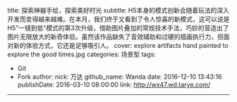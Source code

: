 title: 探索神器手绘，探索美好时光
subtitle: H5本身的模式创新会随着玩法的深入开发而变得越来越难。在本月，我们终于又看到了令人惊喜的新模式，这可以说是H5"一镜到低"模式的第3次升级，借助图片叠加的常规技术手法，巧妙的营造出了图片无限放大的新奇体验。虽然该作品缺失了音效辅助和过硬的插画执行力，但面对新的体验方式，它还是足够吸引人。
cover: explore artifacts hand painted to explore the good times.jpg
categories: 场景型
tags:
  - Git
  - Fork
author:
  nick: 万达
  github_name: Wanda
date: 2016-12-10 13:43:16
publishDate: 2016-03-10 08:00:00
link: http://wx47.wd.tarye.com/
---

<!-- more -->
